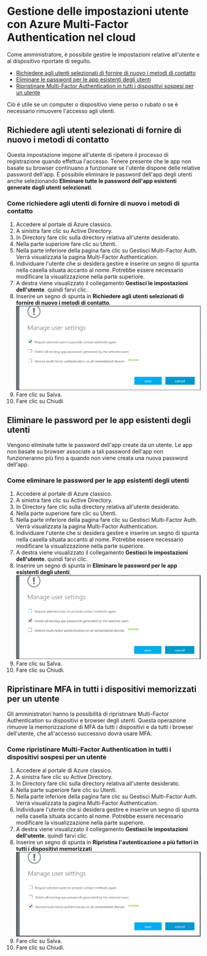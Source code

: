 <properties 
	pageTitle="Report di Azure Multi-Factor Authentication" 
	description="Viene descritto come modificare le impostazioni utente (ad esempio, come imporre agli utenti di ripetere il processo di registrazione)." 
	documentationCenter="" 
	services="multi-factor-authentication" 
	authors="billmath" 
	manager="stevenpo" 
	editor="curtand"/>

<tags 
	ms.service="multi-factor-authentication" 
	ms.workload="identity" 
	ms.tgt_pltfrm="na" 
	ms.devlang="na" 
	ms.topic="article" 
	ms.date="04/11/2016" 
	ms.author="billmath"/>

# Gestione delle impostazioni utente con Azure Multi-Factor Authentication nel cloud

Come amministratore, è possibile gestire le impostazioni relative all'utente e al dispositivo riportate di seguito.

- [Richiedere agli utenti selezionati di fornire di nuovo i metodi di contatto](#require-selected-users-to-provide-contact-methods-again)
- [Eliminare le password per le app esistenti degli utenti](#delete-users-existing-app-passwords)
- [Ripristinare Multi-Factor Authentication in tutti i dispositivi sospesi per un utente](#restore-mfa-on-all-suspended-devices-for-a-user)






Ciò è utile se un computer o dispositivo viene perso o rubato o se è necessario rimuovere l'accesso agli utenti.


## Richiedere agli utenti selezionati di fornire di nuovo i metodi di contatto

Questa impostazione impone all'utente di ripetere il processo di registrazione quando effettua l'accesso. Tenere presente che le app non basate su browser continuano a funzionare se l'utente dispone delle relative password dell'app. È possibile eliminare le password dell'app degli utenti anche selezionando **Eliminare tutte le password dell'app esistenti generate dagli utenti selezionati**.

### Come richiedere agli utenti di fornire di nuovo i metodi di contatto




1. Accedere al portale di Azure classico.
2. A sinistra fare clic su Active Directory.
3. In Directory fare clic sulla directory relativa all'utente desiderato.
4. Nella parte superiore fare clic su Utenti.
5. Nella parte inferiore della pagina fare clic su Gestisci Multi-Factor Auth. Verrà visualizzata la pagina Multi-Factor Authentication.
6. Individuare l'utente che si desidera gestire e inserire un segno di spunta nella casella situata accanto al nome. Potrebbe essere necessario modificare la visualizzazione nella parte superiore.
7. A destra viene visualizzato il collegamento **Gestisci le impostazioni dell'utente**. quindi farvi clic.
8. Inserire un segno di spunta in **Richiedere agli utenti selezionati di fornire di nuovo i metodi di contatto**. ![Fornire metodi di contatto](./media/multi-factor-authentication-manage-users-and-devices/reproofup.png)
10. Fare clic su Salva.
11. Fare clic su Chiudi

## Eliminare le password per le app esistenti degli utenti

Vengono eliminate tutte le password dell'app create da un utente. Le app non basate su browser associate a tali password dell'app non funzioneranno più fino a quando non viene creata una nuova password dell'app.

### Come eliminare le password per le app esistenti degli utenti

1. Accedere al portale di Azure classico.
2. A sinistra fare clic su Active Directory.
3. In Directory fare clic sulla directory relativa all'utente desiderato.
4. Nella parte superiore fare clic su Utenti.
5. Nella parte inferiore della pagina fare clic su Gestisci Multi-Factor Auth. Verrà visualizzata la pagina Multi-Factor Authentication.
6. Individuare l'utente che si desidera gestire e inserire un segno di spunta nella casella situata accanto al nome. Potrebbe essere necessario modificare la visualizzazione nella parte superiore.
7. A destra viene visualizzato il collegamento **Gestisci le impostazioni dell'utente**. quindi farvi clic. 
8. Inserire un segno di spunta in **Eliminare le password per le app esistenti degli utenti**. ![Eliminare password per le app](./media/multi-factor-authentication-manage-users-and-devices/deleteapppasswords.png)
10. Fare clic su Salva.
10. Fare clic su Chiudi.

## Ripristinare MFA in tutti i dispositivi memorizzati per un utente

Gli amministratori hanno la possibilità di ripristinare Multi-Factor Authentication su dispositivi e browser degli utenti. Questa operazione rimuove la memorizzazione di MFA da tutti i dispositivi e da tutti i browser dell'utente, che all'accesso successivo dovrà usare MFA.

### Come ripristinare Multi-Factor Authentication in tutti i dispositivi sospesi per un utente

1. Accedere al portale di Azure classico.
2. A sinistra fare clic su Active Directory.
3. In Directory fare clic sulla directory relativa all'utente desiderato.
4. Nella parte superiore fare clic su Utenti.
5. Nella parte inferiore della pagina fare clic su Gestisci Multi-Factor Auth. Verrà visualizzata la pagina Multi-Factor Authentication.
6. Individuare l'utente che si desidera gestire e inserire un segno di spunta nella casella situata accanto al nome. Potrebbe essere necessario modificare la visualizzazione nella parte superiore.
7. A destra viene visualizzato il collegamento **Gestisci le impostazioni dell'utente**. quindi farvi clic.
8. Inserire un segno di spunta in **Ripristina l'autenticazione a più fattori in tutti i dispositivi memorizzati** ![Eliminare password per le app](./media/multi-factor-authentication-manage-users-and-devices/rememberdevices.png)
9. Fare clic su Salva.
10. Fare clic su Chiudi.

<!---HONumber=AcomDC_0413_2016-->